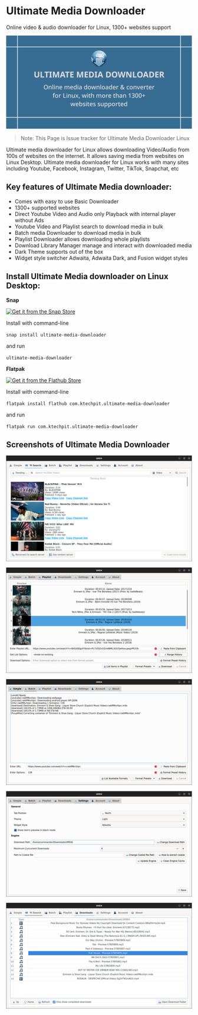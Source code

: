 # Ultimate Media Downloader
Online video &amp; audio downloader for Linux, 1300+ websites support

<p align="center">
  <img src="https://github.com/keshavbhatt/ultimate-media-download-linux/blob/main/images/github_banner.png?raw=true">
</p>

> Note: This Page is Issue tracker for Ultimate Media Downloader Linux

Ultimate media downloader for Linux allows downloading Video/Audio from 100s of websites on the internet. It allows saving media from websites on Linux Desktop. Ultimate media downloader for Linux works with many sites including Youtube, Facebook, Instagram, Twitter, TikTok, Snapchat, etc

## Key features of Ultimate Media downloader:

* Comes with easy to use Basic Downloader
* 1300+ supported websites
* Direct Youtube Video and Audio only Playback with internal player without Ads 
* Youtube Video and Playlist search to download media in bulk
* Batch media Downloader to download media in bulk
* Playlist Downloader allows downloading whole playlists
* Download Library Manager manage and interact with downloaded media
* Dark Theme supports out of the box
* Widget style switcher Adwaita, Adwaita Dark, and Fusion widget styles

## Install Ultimate Media downloader on Linux Desktop:

**Snap**

[![Get it from the Snap Store](https://snapcraft.io/static/images/badges/en/snap-store-black.svg)](https://snapcraft.io/ultimate-media-downloader)

Install with command-line

`snap install ultimate-media-downloader`

and run

`ultimate-media-downloader`

**Flatpak**

<a href="https://flathub.org/apps/details/com.ktechpit.ultimate-media-downloader"><img src="https://flathub.org/assets/badges/flathub-badge-en.png"  height="56" width="186" alt="Get it from the Flathub Store" ></a>

Install with command-line

`flatpak install flathub com.ktechpit.ultimate-media-downloader`

and run

`flatpak run com.ktechpit.ultimate-media-downloader`

## Screenshots of Ultimate Media Downloader

![Ultimate Media Downloader](https://github.com/keshavbhatt/ultimate-media-download-linux/blob/main/images/1.jpeg?raw=true)

![Ultimate Media Downloader](https://github.com/keshavbhatt/ultimate-media-download-linux/blob/main/images/2.jpeg?raw=true)

![Ultimate Media Downloader](https://github.com/keshavbhatt/ultimate-media-download-linux/blob/main/images/3.jpeg?raw=true)

![Ultimate Media Downloader](https://github.com/keshavbhatt/ultimate-media-download-linux/blob/main/images/4.jpeg?raw=true)

![Ultimate Media Downloader](https://github.com/keshavbhatt/ultimate-media-download-linux/blob/main/images/5.jpeg?raw=true)


